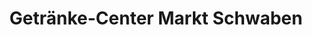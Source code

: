 ---
title: "Getränke-Center Markt Schwaben"
url: /markt-schwaben/getraenke-center-markt-schwaben/
shop: Getränke
---